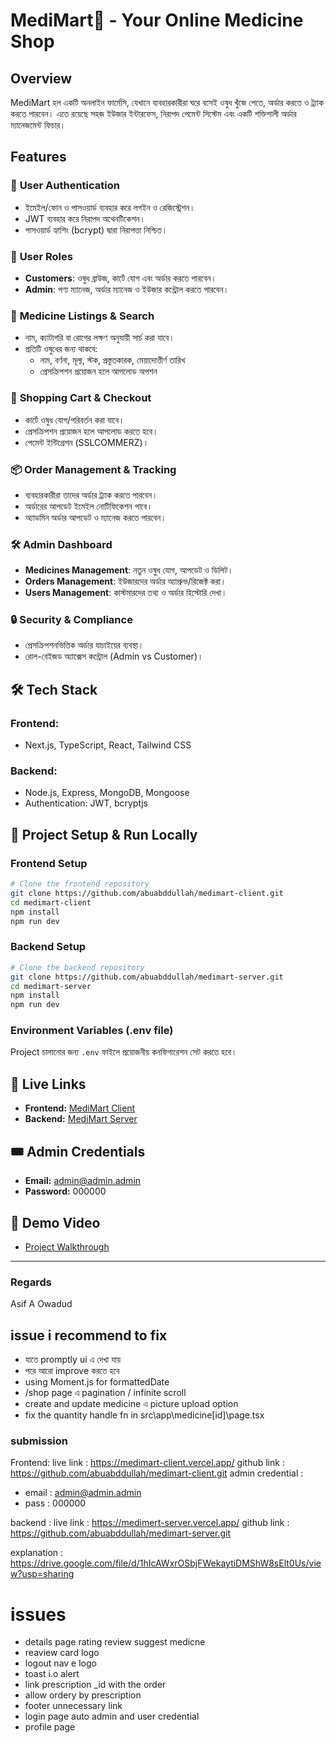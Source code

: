 # MediMart💊 - Your Online Medicine Shop

## Overview

MediMart হল একটি অনলাইন ফার্মেসি, যেখানে ব্যবহারকারীরা ঘরে বসেই ওষুধ খুঁজে পেতে, অর্ডার করতে ও ট্র্যাক করতে পারবেন। এতে রয়েছে সহজ ইউজার ইন্টারফেস, নিরাপদ পেমেন্ট সিস্টেম এবং একটি শক্তিশালী অর্ডার ম্যানেজমেন্ট ফিচার।

## Features

### 🔐 **User Authentication**

- ইমেইল/ফোন ও পাসওয়ার্ড ব্যবহার করে লগইন ও রেজিস্ট্রেশন।
- JWT ব্যবহার করে নিরাপদ অথেনটিকেশন।
- পাসওয়ার্ড হ্যাশিং (bcrypt) দ্বারা নিরাপত্তা নিশ্চিত।

### 👥 **User Roles**

- **Customers**: ওষুধ ব্রাউজ, কার্টে যোগ এবং অর্ডার করতে পারবেন।
- **Admin**: পণ্য ম্যানেজ, অর্ডার ম্যানেজ ও ইউজার কন্ট্রোল করতে পারবেন।

### 🏥 **Medicine Listings & Search**

- নাম, ক্যাটাগরি বা রোগের লক্ষণ অনুযায়ী সার্চ করা যাবে।
- প্রতিটি ওষুধের জন্য থাকবে:
  - নাম, বর্ণনা, মূল্য, স্টক, প্রস্তুতকারক, মেয়াদোত্তীর্ণ তারিখ
  - প্রেসক্রিপশন প্রয়োজন হলে আপলোড অপশন

### 🛒 **Shopping Cart & Checkout**

- কার্টে ওষুধ যোগ/পরিবর্তন করা যাবে।
- প্রেসক্রিপশন প্রয়োজন হলে আপলোড করতে হবে।
- পেমেন্ট ইন্টিগ্রেশন (SSLCOMMERZ)।

### 📦 **Order Management & Tracking**

- ব্যবহারকারীরা তাদের অর্ডার ট্র্যাক করতে পারবেন।
- অর্ডারের আপডেট ইমেইল নোটিফিকেশন পাবে।
- অ্যাডমিন অর্ডার আপডেট ও ম্যানেজ করতে পারবেন।

### 🛠 **Admin Dashboard**

- **Medicines Management**: নতুন ওষুধ যোগ, আপডেট ও ডিলিট।
- **Orders Management**: ইউজারদের অর্ডার অ্যাপ্রুভ/রিজেক্ট করা।
- **Users Management**: কাস্টমারদের তথ্য ও অর্ডার হিস্টোরি দেখা।

### 🔒 **Security & Compliance**

- প্রেসক্রিপশনভিত্তিক অর্ডার যাচাইয়ের ব্যবস্থা।
- রোল-বেইজড অ্যাক্সেস কন্ট্রোল (Admin vs Customer)।

## 🛠 **Tech Stack**

### **Frontend:**

- Next.js, TypeScript, React, Tailwind CSS

### **Backend:**

- Node.js, Express, MongoDB, Mongoose
- Authentication: JWT, bcryptjs

## 🚀 **Project Setup & Run Locally**

### **Frontend Setup**

```bash
# Clone the frontend repository
git clone https://github.com/abuabddullah/medimart-client.git
cd medimart-client
npm install
npm run dev
```

### **Backend Setup**

```bash
# Clone the backend repository
git clone https://github.com/abuabddullah/medimart-server.git
cd medimart-server
npm install
npm run dev
```

### **Environment Variables (.env file)**

Project চালানোর জন্য `.env` ফাইলে প্রয়োজনীয় কনফিগারেশন সেট করতে হবে।

## 🔗 **Live Links**

- **Frontend:** [MediMart Client](https://medimart-client.vercel.app/)
- **Backend:** [MediMart Server](https://medimert-server.vercel.app/)

## 🎟 **Admin Credentials**

- **Email:** admin@admin.admin
- **Password:** 000000

## 🎥 **Demo Video**

- [Project Walkthrough](https://drive.google.com/file/d/1hIcAWxrOSbjFWekaytiDMShW8sElt0Us/view?usp=sharing)

---

### Regards

Asif A Owadud

## issue i recommend to fix

- যাতে promptly ui এ দেখা যায়
- পরে আরো improve করতে হবে
- using Moment.js for formattedDate
- /shop page এ pagination / infinite scroll
- create and update medicine এ picture upload option
- fix the quantity handle fn in src\app\medicine\[id]\page.tsx

### submission

Frontend:
live link : https://medimart-client.vercel.app/
github link : https://github.com/abuabddullah/medimart-client.git
admin credential :

- email : admin@admin.admin
- pass : 000000

backend :
live link : https://medimert-server.vercel.app/
github link : https://github.com/abuabddullah/medimart-server.git

explanation : https://drive.google.com/file/d/1hIcAWxrOSbjFWekaytiDMShW8sElt0Us/view?usp=sharing

# issues

- details page rating review suggest medicne
- reaview card logo
- logout nav e logo
- toast i.o alert
- link prescription \_id with the order
- allow ordery by prescription
- footer unnecessary link
- login page auto admin and user credential
- profile page
